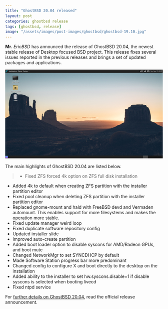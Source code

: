```yaml
---
title: "GhostBSD 20.04 released"
layout: post
categories: ghostbsd release
tags: [ghostbsd, release]
image: "/assets/images/post-images/ghostbsd/ghostbsd-19.10.jpg"
---
```


**Mr.** *EricBSD* has announced the release of GhostBSD 20.04, the newest stable release of Desktop focused BSD project. This release fixes several issues reported in the previous releases and brings a set of updated packages and applications.

![GhostBSD Preview](/assets/images/post-images/ghostbsd/ghostbsd-19.10.jpg)

The main highlights of GhostBSD 20.04 are listed below.
> - Fixed ZFS forced 4k option on ZFS full disk installation
- Added 4k to default when creating ZFS partition with the installer partition editor
- Fixed pool cleanup when deleting ZFS partition with the installer partition editor
- Replaced gnome-mount and hald with FreeBSD devd and Vermaden automount. This enables support for more filesystems and makes the operation more stable.
- Fixed update manager weird loop
- Fixed duplicate software repository config
- Updated installer slide
- Improved auto-create partition
- Added boot loader option to disable syscons for AMD/Radeon GPUs, and boot mute
- Changed NetworkMgr to set SYNCDHCP by default
- Made Software Station progress bar more predominant
- Changed config to configure X and boot directly to the desktop on the installation
- Added ability to the installer to set hw.syscons.disable=1 if disable syscons is selected when booting livecd
- Fixed ntpd service

For [further details on GhostBSD 20.04](https://www.ghostbsd.org/20.04_release_announcement), read the official release announcement.


